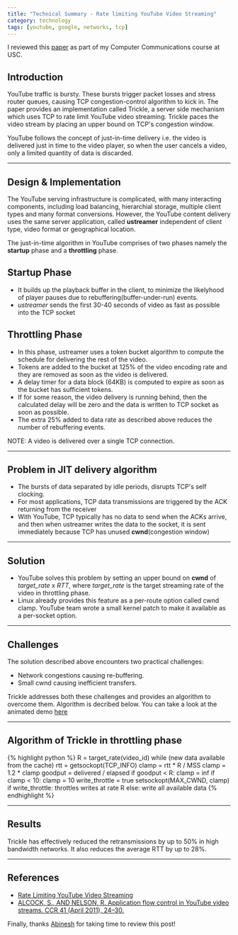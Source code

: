 ```yaml
---
title: "Technical Summary - Rate limiting YouTube Video Streaming"
category: technology
tags: [youtube, google, networks, tcp]
---
```


I reviewed this [paper](http://research.google.com/pubs/pub38103.html) as part of my Computer Communications course at USC. 

Introduction
------------

YouTube traffic is bursty. These bursts trigger packet losses and stress router queues, causing TCP congestion-control algorithm to kick in. The paper provides an implementation called Trickle, a server side mechanism which uses TCP to rate limit YouTube video streaming. Trickle paces the video stream by placing an upper bound on TCP's congestion window.

YouTube follows the concept of just-in-time delivery i.e. the video is delivered just in time to the video player, so when the user cancels a video, only a limited quantity of data is discarded.


--------------------------------


Design & Implementation
-----------------------

The YouTube serving infrastructure is complicated, with many interacting components, including load balancing, hierarchial storage, multiple client types and many format conversions. However, the YouTube content delivery uses the same server application, called **ustreamer** independent of client type, video format or geographical location.

The just-in-time algorithm in YouTube comprises of two phases namely the **startup** phase and a **throttling** phase.

Startup Phase
-------------
* It builds up the playback buffer in the client, to minimize the likelyhood of player pauses due to rebuffering(buffer-under-run) events.
* *ustreamer* sends the first 30-40 seconds of video as fast as possible into the TCP socket

Throttling Phase
----------------

* In this phase, ustreamer uses a token bucket algorithm to compute the schedule for delivering the rest of the video.
* Tokens are added to the bucket at 125% of the video encoding rate and they are removed as soon as the video is delivered.
* A delay timer for a data block (64KB) is computed to expire as soon as the bucket has sufficient tokens.
* If for some reason, the video delivery is running behind, then the calculated delay will be zero and the data is written to TCP socket as soon as possible. 
* The extra 25% added to data rate as described above reduces the number of rebuffering events.


NOTE: A video is delivered over a single TCP connection.

------------------------------------

Problem in JIT delivery algorithm
---------------------------------
* The bursts of data separated by idle periods, disrupts TCP's self clocking.
* For most applications, TCP data transmissions are triggered by the ACK returning from the receiver
* With YouTube, TCP typically has no data to send when the ACKs arrive, and then when ustreamer writes the data to the socket, it is sent immediately because TCP has unused **cwnd**(congestion window)

-------------------------------------

Solution
---------
* YouTube solves this problem by setting an upper bound on **cwnd** of *target_rate* x *RTT*, where *target_rate* is the target streaming rate of the video in throttling phase.
* Linux already provides this feature as a per-route option called cwnd clamp. YouTube team wrote a small kernel patch to make it available as a per-socket option.

----------------------------------------
Challenges
----------
The solution described above encounters two practical challenges:

* Network congestions causing re-buffering.
* Small cwnd causing inefficient transfers.

Trickle addresses both these challenges and provides an algorithm to overcome them. Algorithm is decribed below. You can take a look at the animated demo [here](http://www.cs.toronto.edu/~monia/tcptrickle.html) 

--------------------------------------------

Algorithm of Trickle in throttling phase
----------------------------------------
{% highlight python %}
    R = target_rate(video_id)
    while (new data available from the cache)
        rtt = getsockopt(TCP_INFO)
        clamp = rtt * R / MSS
        clamp = 1.2 * clamp
        goodput = delivered / elapsed
        if goodput < R:
            clamp = inf
        if clamp < 10:
            clamp = 10
            write_throttle = true
        setsockopt(MAX_CWND, clamp)
        if write_throttle:
            throttles writes at rate R
        else:
            write all available data
{% endhighlight %}

--------------------------------------------

Results
-------
Trickle has effectively reduced the retransmissions by up to 50% in high bandwidth networks. It also reduces the average RTT by up to 28%.

---------------------------------------------

References
----------
* [Rate Limiting YouTube Video Streaming](http://research.google.com/pubs/pub38103.html)
* [ALCOCK, S., AND NELSON, R. Application flow control in YouTube video streams. CCR 41 (April 2011), 24–30.](http://ccr.sigcomm.org/online/files/p25-v41n2d2-alcockA.pdf)


Finally, thanks [Abinesh](https://twitter.com/abineshtd) for taking time to review this post!
